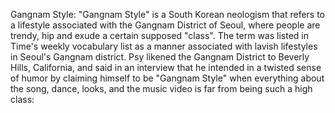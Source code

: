 Gangnam Style: "Gangnam Style" is a South Korean neologism that refers to a lifestyle associated with the Gangnam District of Seoul, where people are trendy, hip and exude a certain supposed "class". The term was listed in Time's weekly vocabulary list as a manner associated with lavish lifestyles in Seoul's Gangnam district. Psy likened the Gangnam District to Beverly Hills, California, and said in an interview that he intended in a twisted sense of humor by claiming himself to be "Gangnam Style" when everything about the song, dance, looks, and the music video is far from being such a high class:
